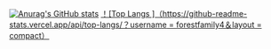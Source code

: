 [![Anurag's GitHub stats](https://github-readme-stats.vercel.app/api?username=forestfamily4)](https://github.com/anuraghazra/github-readme-stats) 
[！[Top Langs ]（https://github-readme-stats.vercel.app/api/top-langs/？username = forestfamily4＆layout = compact）](https://github.com/anuraghazra/github-readme-stats)

